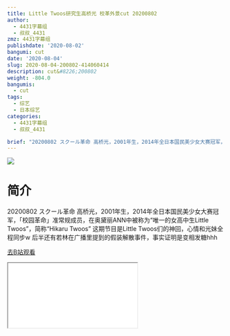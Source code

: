 ```yaml
---
title: Little Twoos研究生高桥光 校革外景cut 20200802
author:
  - 4431字幕组
  - 叔叔_4431
zmz: 4431字幕组
publishdate: '2020-08-02'
bangumi: cut
date: '2020-08-04'
slug: 2020-08-04-200802-414060414
description: cut&#8226;200802
weight: -804.0
bangumis:
  - cut
tags:
  - 综艺
  - 日本综艺
categories:
  - 4431字幕组
  - 叔叔_4431

brief: "20200802 スクール革命 高桥光，2001年生，2014年全日本国民美少女大赛冠军，「校园革命」准常规成员，在奥黛丽ANN中被称为“唯一的女高中生Little Twoos”，简称“Hikaru Twoos” 这期节目是Little Twoos们的神回，心情和光妹全程同步w 后半还有若林在广播里提到的假装解散事件，事实证明是变相发糖hhh"
---
```

![](https://raw.githubusercontent.com/tcgriffith/owaraisite/master/static/tmpimg/e0e14764f318cda0de8b1ea8aa706f4def2de1f5.jpg.480.jpg)
# 简介  
20200802 スクール革命
高桥光，2001年生，2014年全日本国民美少女大赛冠军，「校园革命」准常规成员，在奥黛丽ANN中被称为“唯一的女高中生Little Twoos”，简称“Hikaru Twoos”
这期节目是Little Twoos们的神回，心情和光妹全程同步w
后半还有若林在广播里提到的假装解散事件，事实证明是变相发糖hhh  

[去B站观看](https://www.bilibili.com/video/av414060414/)
<div class ="resp-container"><iframe class="testiframe" src="//player.bilibili.com/player.html?aid=414060414"", scrolling="no", allowfullscreen="true" > </iframe></div> 

